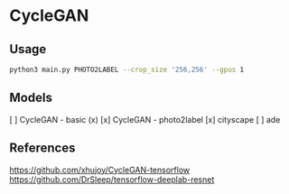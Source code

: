 # CycleGAN

## Usage

```sh
python3 main.py PHOTO2LABEL --crop_size '256,256' --gpus 1
```

## Models

[ ] CycleGAN - basic (x)
[x] CycleGAN - photo2label
    [x] cityscape
    [ ] ade


## References

https://github.com/xhujoy/CycleGAN-tensorflow
https://github.com/DrSleep/tensorflow-deeplab-resnet
